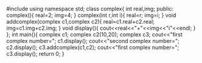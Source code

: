 #include<iostream>
using namespace std;
class complex{
	int real,img;
	public:
		complex(){
			real=2;
			img=4;
		}
		complex(int r,int i){
			real=r;
			img=i;
		}
		void addcomplex(complex c1,complex c2){
			real=c1.real+c2.real;
			img=c1.img+c2.img;
		}
		void display(){
			cout<<real<<"+"<<img<<"i"<<endl;
		}
};
int main(){
	complex c1;
	complex c2(10,20);
	complex c3;
	cout<<"first complex number=";
	c1.display();
	cout<<"second complex number=";
	c2.display();
	c3.addcomplex(c1,c2);
	cout<<"first complex number=";
	c3.display();
	return 0;
}
